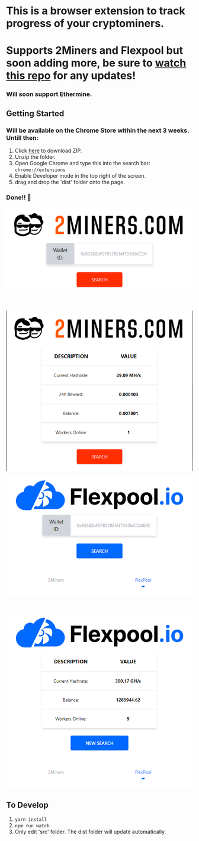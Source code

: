 # This is a browser extension to track progress of your cryptominers.
# Supports 2Miners and Flexpool but soon adding more, be sure to [watch this repo](https://github.com/luke-buttifant/Crypto-Mining-Tracker-Chrome-Extension/subscription) for any updates!
### Will soon support Ethermine.


## Getting Started
### Will be available on the Chrome Store within the next 3 weeks. Untill then:
  1. Click [here](https://github.com/luke-buttifant/2Miners-Browser-Extension/archive/refs/heads/main.zip) to download ZIP.
  2. Unzip the folder.
  3. Open Google Chrome and type this into the search bar: ``` chrome://extensions ```
  4. Enable Developer mode in the top right of the screen.
  5. drag and drop the 'dist' folder onto the page. 

### Done!! :partying_face: 

<p align="center" >
  <img src="./src/images/thumbnail.png" align="center"/>
</p>
<br>
<p align="center">
  <img src="./src/images/thumbnail2.png" align="center" />
</p>
<p align="center" >
  <img src="./src/images/thumbnail3.png" align="center"/>
</p>
<br>
<p align="center">
  <img src="./src/images/thumbnail4.png" align="center" />
</p>

## To Develop
1. ```yarn install ```
2. ```npm run watch```
3. Only edit 'src' folder. The dist folder will update automatically.

